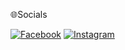 
🌐Socials

[![Facebook](https://img.shields.io/badge/Facebook-%231877F2.svg?logo=Facebook&logoColor=white)](https://facebook.com/https://www.facebook.com/profile.php?id=100011247827310) [![Instagram](https://img.shields.io/badge/Instagram-%23E4405F.svg?logo=Instagram&logoColor=white)](https://instagram.com/https://www.instagram.com/) 

